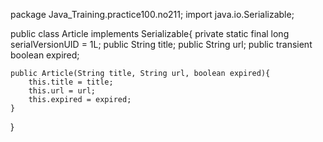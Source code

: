 package Java_Training.practice100.no211;
import java.io.Serializable;

public class Article implements Serializable{
	private static final long serialVersionUID = 1L;
	public String title;
	public String url;
	public transient boolean expired;

	public Article(String title, String url, boolean expired){
		this.title = title;
		this.url = url;
		this.expired = expired;
	}
}